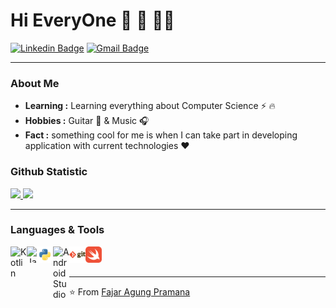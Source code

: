 # Hi EveryOne 👋 🚀 :man_technologist:
[![Linkedin Badge](https://img.shields.io/badge/-Fajar_Agung_Pramana-1ca0f1?style=flat-square&logo=Linkedin&logoColor=white&link=https://www.linkedin.com/in/fajaragungpramana//)](https://www.linkedin.com/in/fajaragungpramana/) [![Gmail Badge](https://img.shields.io/badge/-fajar.agungpramana01@gmail.com-c14438?style=flat-square&logo=Gmail&logoColor=white&link=mailto:fajar.agungpramana01@gmail.com)](mailto:fajar.agungpramana01@gmail.com)
<!-- **fajaragungpramana/fajaragungpramana** is a ✨ _special_ ✨ repository because its `README.md` (this file) appears on your GitHub profile.-->
---------------------------------------------------------------------------------------------------------------------------------------------------------------------------------
### About Me

-  **Learning :**  Learning everything about Computer Science :zap: :fire:    
-  **Hobbies :** Guitar :guitar: & Music :headphones:
-  **Fact :** something cool for me is when I can take part in developing application with current technologies :heart:

### Github Statistic
<p align="left">
<a href="https://github.com/fajaragungpramana">
  <img height="180em" src="https://github-readme-stats-eight-theta.vercel.app/api?username=fajaragungpramana&show_icons=true&theme=algolia&include_all_commits=true&count_private=true"/>
  <img height="180em" src="https://github-readme-stats-eight-theta.vercel.app/api/top-langs/?username=fajaragungpramana&layout=compact&langs_count=8&theme=algolia"/>
</a>
</p>

---------------------------------------------------------------------------------------------------------------------------------------------------------------------------------
### Languages & Tools

<img align="left" alt="Kotlin" width="26px" src="https://cdn.worldvectorlogo.com/logos/kotlin-1.svg" />
<img align="left" alt="Java" width="16px" height="26px" src="https://seeklogo.com/images/J/java-logo-7833D1D21A-seeklogo.com.png" />
<img align="left" alt="Python" width="26px" src="https://raw.githubusercontent.com/github/explore/80688e429a7d4ef2fca1e82350fe8e3517d3494d/topics/python/python.png" />
<img align="left" alt="Android Studio" width="26px" src="https://2.bp.blogspot.com/-tzm1twY_ENM/XlCRuI0ZkRI/AAAAAAAAOso/BmNOUANXWxwc5vwslNw3WpjrDlgs9PuwQCLcBGAsYHQ/s1600/pasted%2Bimage%2B0.png" />
<img align="left" alt="Git" width="26px" src="https://raw.githubusercontent.com/github/explore/80688e429a7d4ef2fca1e82350fe8e3517d3494d/topics/git/git.png" />
<img align="left" alt="GitHub" width="26px" src="https://raw.githubusercontent.com/github/explore/78df643247d429f6cc873026c0622819ad797942/topics/swift/swift.png" />

<br/>
<br/>

---------------------------------------------------------------------------------------------------------------------------------------------------------------------------------

⭐️ From [Fajar Agung Pramana](https://github.com/fajaragungpramana)
